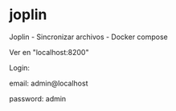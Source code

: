 # joplin
Joplin - Sincronizar archivos - Docker compose

Ver en "localhost:8200"

Login:

email: admin@localhost

password: admin
